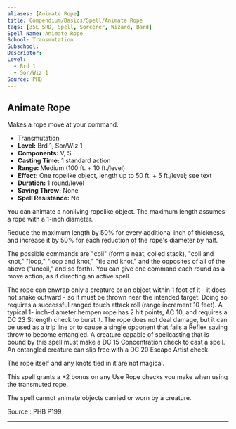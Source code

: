 ```yaml
---
aliases: [Animate Rope]
title: Compendium/Basics/Spell/Animate Rope
tags: [35E_SRD, Spell, Sorcerer, Wizard, Bard]
Spell Name: Animate Rope
School: Transmutation
Subschool: 
Descriptor: 
Level:
  - Brd 1
  - Sor/Wiz 1
Source: PHB
---
```



## Animate Rope

Makes a rope move at your command.

*   Transmutation
*   **Level:** Brd 1, Sor/Wiz 1
*   **Components:** V, S
*   **Casting Time:** 1 standard action
*   **Range:** Medium (100 ft. + 10 ft./level)
*   **Effect:** One ropelike object, length up to 50 ft. + 5 ft./level; see text
*   **Duration:** 1 round/level
*   **Saving Throw:** None
*   **Spell Resistance:** No

<p>You can animate a nonliving ropelike object. The maximum length assumes a rope with a 1-inch diameter.</p><p>Reduce the maximum length by 50% for every additional inch of thickness, and increase it by 50% for each reduction of the rope's diameter by half.</p><p>The possible commands are "coil" (form a neat, coiled stack), "coil and knot," "loop," "loop and knot," "tie and knot," and the opposites of all of the above ("uncoil," and so forth). You can give one command each round as a move action, as if directing an active spell.</p><p>The rope can enwrap only a creature or an object within 1 foot of it - it does not snake outward - so it must be thrown near the intended target. Doing so requires a successful ranged touch attack roll (range increment 10 feet). A typical 1- inch-diameter hempen rope has 2 hit points, AC 10, and requires a DC 23 Strength check to burst it. The rope does not deal damage, but it can be used as a trip line or to cause a single opponent that fails a Reflex saving throw to become entangled. A creature capable of spellcasting that is bound by this spell must make a DC 15 Concentration check to cast a spell. An entangled creature can slip free with a DC 20 Escape Artist check.</p><p>The rope itself and any knots tied in it are not magical.</p><p>This spell grants a +2 bonus on any Use Rope checks you make when using the transmuted rope.</p><p>The spell cannot animate objects carried or worn by a creature.</p>

Source : PHB P199

---
